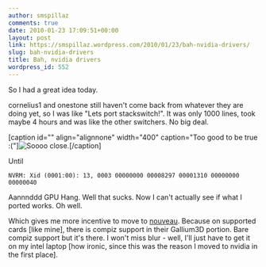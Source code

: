 ```yaml
---
author: smspillaz
comments: true
date: 2010-01-23 17:09:51+00:00
layout: post
link: https://smspillaz.wordpress.com/2010/01/23/bah-nvidia-drivers/
slug: bah-nvidia-drivers
title: Bah, nvidia drivers
wordpress_id: 552
---
```


So I had a great idea today.

cornelius1 and onestone still haven't come back from whatever they are doing yet, so I was like "Lets port stackswitch!". It was only 1000 lines, took maybe 4 hours and was like the other switchers. No big deal.

[caption id="" align="alignnone" width="400" caption="Too good to be true :("]![Soooo close.](http://josegjimenez.files.wordpress.com/2008/07/stackswitch.jpg)[/caption]

Until

    
    NVRM: Xid (0001:00): 13, 0003 00000000 00008297 00001310 00000000 00000040


Aannnddd GPU Hang. Well that sucks. Now I can't actually see if what I ported works. Oh well.

Which gives me more incentive to move to [nouveau](http://nouveau.freedesktop.org/wiki/). Because on supported cards [like mine], there is compiz support in their Gallium3D portion. Bare compiz support but it's there. I won't miss blur - well, I'll just have to get it on my intel laptop [how ironic, since this was the reason I moved to nvidia in the first place].
